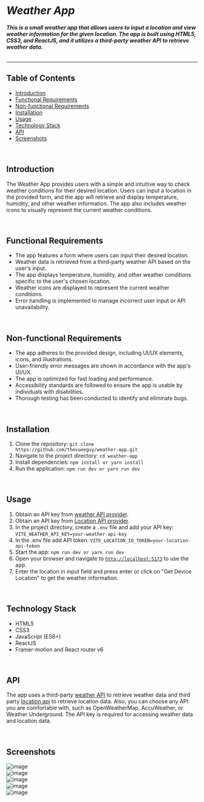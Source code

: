 # ***Weather App***
***This is a small weather app that allows users to input a location and view weather information for the given location. The app is built using HTML5, CSS3, and ReactJS, and it utilizes a third-party weather API to retrieve weather data.***
<br><br>
***
## Table of Contents
- [Introduction](#introduction)
- [Functional Requirements](#functional-requirements)
- [Non-functional Requirements](#non-functional-requirements)
- [Installation](#installation)
- [Usage](#usage)
- [Technology Stack](#technology-stack)
- [API](#api)
- [Screenshots](#screenshots)

<br>

## Introduction
The Weather App provides users with a simple and intuitive way to check weather conditions for their desired location. Users can input a location in the provided form, and the app will retrieve and display temperature, humidity, and other weather information. The app also includes weather icons to visually represent the current weather conditions.

<br>

## Functional Requirements

- The app features a form where users can input their desired location.
- Weather data is retrieved from a third-party weather API based on the user's input.
- The app displays temperature, humidity, and other weather conditions specific to the user's chosen location.
- Weather icons are displayed to represent the current weather conditions.
- Error handling is implemented to manage incorrect user input or API unavailability.


<br>

## Non-functional Requirements

- The app adheres to the provided design, including UI/UX elements, icons, and illustrations.
- User-friendly error messages are shown in accordance with the app's UI/UX.
- The app is optimized for fast loading and performance.
- Accessibility standards are followed to ensure the app is usable by individuals with disabilities.
- Thorough testing has been conducted to identify and eliminate bugs.

<br>

## Installation

1. Clone the repository: `git clone https://github.com/thevueeguy/weather-app.git`
2. Navigate to the project directory: `cd weather-app`
3. Install dependencies: `npm install or yarn install`
4. Run the application: `npm run dev or yarn run dev`

<br>

## Usage
1. Obtain an API key from [weather API provider](https://www.weatherapi.com/).
2. Obtain an API key from [Location API provider](https://locationiq.com/).
3. In the project directory, create a `.env` file and add your API key: `VITE_WEATHER_API_KEY=your-weather-api-key`
4. In the .env file add API token: `VITE_LOCATION_IQ_TOKEN=your-location-api-token`
5. Start the app: `npm run dev or yarn run dev`
6. Open your browser and navigate to [`http://localhost:5173`](http://localhost:5173) to use the app.
7. Enter the location in input field and press enter or click on "Get Device Location" to get the weather information.

<br>

## Technology Stack
- HTML5
- CSS3
- JavaScript (ES6+)
- ReactJS
- Framer-motion and React router v6

<br>

## API
The app uses a third-party [weather API](https://www.weatherapi.com/) to retrieve weather data and third party [location api](https://locationiq.com/) to retrieve location data. Also,  you can choose any API you are comfortable with, such as OpenWeatherMap, AccuWeather, or Weather Underground. The API key is required for accessing weather data and location data.

<br>

## Screenshots
![image](https://github.com/thevueeguy/weather-app/assets/78133036/7e8569a4-5a9e-4706-b951-7f4d34264ae3)
<br>
![image](https://github.com/thevueeguy/weather-app/assets/78133036/03fc3725-a219-4d27-9dd0-6aa43ed71777)
<br>
![image](https://github.com/thevueeguy/weather-app/assets/78133036/5f92e853-b85f-4a1f-bf47-310b1baed305)
<br>
![image](https://github.com/thevueeguy/weather-app/assets/78133036/2e063eea-1b0d-4d05-8a67-4608c60b028f)
<br>
![image](https://github.com/thevueeguy/weather-app/assets/78133036/5caad1b6-4363-4ed7-8055-fb833ac0ae29)



